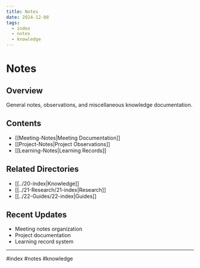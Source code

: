 ```yaml
---
title: Notes
date: 2024-12-08
tags:
  - index
  - notes
  - knowledge
---
```


# Notes

## Overview
General notes, observations, and miscellaneous knowledge documentation.

## Contents
- [[Meeting-Notes|Meeting Documentation]]
- [[Project-Notes|Project Observations]]
- [[Learning-Notes|Learning Records]]

## Related Directories
- [[../20-index|Knowledge]]
- [[../21-Research/21-index|Research]]
- [[../22-Guides/22-index|Guides]]

## Recent Updates
- Meeting notes organization
- Project documentation
- Learning record system

---

#index #notes #knowledge
